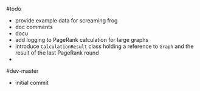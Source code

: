 #todo

- provide example data for screaming frog
- doc comments
- docu
- add logging to PageRank calculation for large graphs
- introduce `CalculationResult` class holding a reference to `Graph` and the result of the last PageRank round
- 

#dev-master

- initial commit
